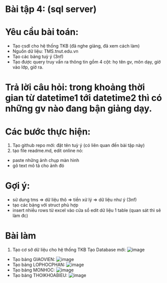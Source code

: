 # Bài tập 4: (sql server)
# Yêu cầu bài toán:
 - Tạo csdl cho hệ thống TKB (đã nghe giảng, đã xem cách làm)
 - Nguồn dữ liệu: TMS.tnut.edu.vn
 - Tạo các bảng tuỳ ý (3nf)
 - Tạo được query truy vấn ra thông tin gồm 4 cột: họ tên gv, môn dạy, giờ vào lớp, giờ ra.
# Trả lời câu hỏi: trong khoảng thời gian từ datetime1 tới datetime2 thì có những gv nào đang bận giảng dạy.

# Các bước thực hiện:
1. Tạo github repo mới: đặt tên tuỳ ý (có liên quan đến bài tập này)
2. tạo file readme.md, edit online nó:
 - paste những ảnh chụp màn hình
 - gõ text mô tả cho ảnh đó
# Gợi ý:
 - sử dung tms => dữ liệu thô => tiền xử lý => dữ liệu như ý (3nf)
 - tạo các bảng với struct phù hợp
 - insert nhiều rows từ excel vào cửa sổ edit dữ liệu 1 table (quan sát thì sẽ làm đc)

# Bài làm
1. Tạo cơ sở dữ liệu cho hệ thống TKB
Tạo Database mới:
![image](https://github.com/user-attachments/assets/c4f31fac-74af-4e62-b7f6-e3408609795c)
- Tạo bảng GIAOVIEN:
![image](https://github.com/user-attachments/assets/72cb56b0-004a-4cca-b6d4-5df1135633f5)
- Tạo bảng LOPHOCPHAN:
![image](https://github.com/user-attachments/assets/008cfc54-e1ed-4cbf-aed4-d206974a0369)
- Tạo bảng MONHOC:
![image](https://github.com/user-attachments/assets/9d368118-6518-476a-8ebc-8e55bcffe6f4)
- Tạo bảng THOIKHOABIEU:
![image](https://github.com/user-attachments/assets/be5fdaba-9aa8-4b12-b3f6-cf31feb5ed57)






